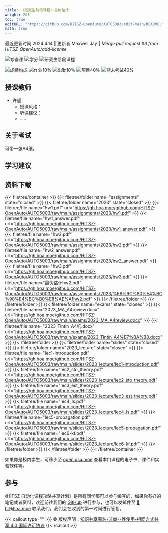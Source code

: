 ```yaml
---
title: （研究生阶段课程）最优估计
weight: 201
toc: true
editURL: "https://github.com/HITSZ-OpenAuto/AUTO5003/edit/main/README.md"
math: true
---
```

<p class='hx-text-gray-700'>最近更新时间 2024.4.14 ‖ 更新者 Maxwell Jay ‖ <i>Merge pull request #3 from HITSZ-OpenAuto/add-license</i></p> 


<!--
1. 通过 [Shields.io](https://shields.io/) 生成如下的徽章，标注课程的基本信息。
2. 请根据课程的具体内容增删仓库的子文件夹。子文件夹建议使用小写英文，并且添加 README.md。
3. 关于课程的描述可以不止以下几个方面，酌情增删。
4. hoa.moe 生成本课程对应页面后，请将页面链接复制到 GitHub 仓库的 About/Website 中。
5. 可以在 GitHub 页面的 About/Topics 中为课程添加话题名称。
-->

![考查课](https://img.shields.io/badge/%E8%80%83%E6%9F%A5%E8%AF%BE-green)
![学分](https://img.shields.io/badge/%E5%AD%A6%E5%88%86-2-moccasin)
![研究生阶段课程](https://img.shields.io/badge/研究生阶段课程-lightskyblue)

![成绩构成](https://img.shields.io/badge/%E6%88%90%E7%BB%A9%E6%9E%84%E6%88%90-gold)
![作业10%](https://img.shields.io/badge/作业-10%25-wheat)
![出勤10%](https://img.shields.io/badge/出勤-10%25-wheat)
![项目40%](https://img.shields.io/badge/项目-40%25-wheat)
![期末考试40%](https://img.shields.io/badge/%E6%9C%9F%E6%9C%AB%E8%80%83%E8%AF%95-40%25-wheat)


## 授课教师

- 许鋆
  - 授课风格：
  - 听课建议：
  - ……

## 关于考试

可带一张A4纸。

## 学习建议

## 资料下载

{{< filetree/container >}}
  {{< filetree/folder name="assignments" state="closed" >}}
  {{< filetree/folder name="2023" state="closed" >}}
    {{< filetree/file name="hw1.pdf" url="https://gh.hoa.moe/github.com/HITSZ-OpenAuto/AUTO5003/raw/main/assignments/2023/hw1.pdf" >}}
    {{< filetree/file name="hw1_answer.pdf" url="https://gh.hoa.moe/github.com/HITSZ-OpenAuto/AUTO5003/raw/main/assignments/2023/hw1_answer.pdf" >}}
    {{< filetree/file name="hw2.pdf" url="https://gh.hoa.moe/github.com/HITSZ-OpenAuto/AUTO5003/raw/main/assignments/2023/hw2.pdf" >}}
    {{< filetree/file name="hw2_answer.pdf" url="https://gh.hoa.moe/github.com/HITSZ-OpenAuto/AUTO5003/raw/main/assignments/2023/hw2_answer.pdf" >}}
    {{< filetree/file name="hw3.pdf" url="https://gh.hoa.moe/github.com/HITSZ-OpenAuto/AUTO5003/raw/main/assignments/2023/hw3.pdf" >}}
    {{< filetree/file name="最优估计hw2.pdf" url="https://gh.hoa.moe/github.com/HITSZ-OpenAuto/AUTO5003/raw/main/assignments/2023/%E6%9C%80%E4%BC%98%E4%BC%B0%E8%AE%A1hw2.pdf" >}}
  {{< /filetree/folder >}}
  {{< /filetree/folder >}}
  {{< filetree/folder name="exams" state="closed" >}}
    {{< filetree/file name="2023_MA_A4review.docx" url="https://gh.hoa.moe/github.com/HITSZ-OpenAuto/AUTO5003/raw/main/exams/2023_MA_A4review.docx" >}}
    {{< filetree/file name="2023_Tintin_A4纸.docx" url="https://gh.hoa.moe/github.com/HITSZ-OpenAuto/AUTO5003/raw/main/exams/2023_Tintin_A4%E7%BA%B8.docx" >}}
  {{< /filetree/folder >}}
  {{< filetree/folder name="slides" state="closed" >}}
  {{< filetree/folder name="2023_lecture" state="closed" >}}
    {{< filetree/file name="lec1-introduction.pdf" url="https://gh.hoa.moe/github.com/HITSZ-OpenAuto/AUTO5003/raw/main/slides/2023_lecture/lec1-introduction.pdf" >}}
    {{< filetree/file name="lec2_sto_theory.pdf" url="https://gh.hoa.moe/github.com/HITSZ-OpenAuto/AUTO5003/raw/main/slides/2023_lecture/lec2_sto_theory.pdf" >}}
    {{< filetree/file name="lec3_est_theory.pdf" url="https://gh.hoa.moe/github.com/HITSZ-OpenAuto/AUTO5003/raw/main/slides/2023_lecture/lec3_est_theory.pdf" >}}
    {{< filetree/file name="lec4_ls.pdf" url="https://gh.hoa.moe/github.com/HITSZ-OpenAuto/AUTO5003/raw/main/slides/2023_lecture/lec4_ls.pdf" >}}
    {{< filetree/file name="lec5-propagation.pdf" url="https://gh.hoa.moe/github.com/HITSZ-OpenAuto/AUTO5003/raw/main/slides/2023_lecture/lec5-propagation.pdf" >}}
    {{< filetree/file name="lec6-kf.pdf" url="https://gh.hoa.moe/github.com/HITSZ-OpenAuto/AUTO5003/raw/main/slides/2023_lecture/lec6-kf.pdf" >}}
  {{< /filetree/folder >}}
  {{< /filetree/folder >}}
{{< /filetree/container >}}

如果你是校内学生，可移步至 <a href='https://open.osa.moe/openauto/AUTO5003'>open.osa.moe</a> 查看本门课程的电子书、课件和实验软件等。

## 参与

《HITSZ 自动化课程攻略共享计划》是所有同学都可以参与编写的，如果你有好的笔记或者资料，欢迎前往我们的 [GitHub](https://github.com/HITSZ-OpenAuto) 进行参与，也可以发邮件至 [📮hi@hoa.moe](mailto:hi@hoa.moe) 联系我们，我们会在收到的第一时间进行答复。

{{< callout type="" >}}
  © 版权声明：[知识共享署名-非商业性使用-相同方式共享 4.0 国际许可协议](https://creativecommons.org/licenses/by-nc-sa/4.0/)
{{< /callout >}}
